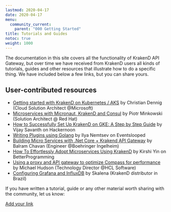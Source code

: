 ```yaml
---
lastmod: 2020-04-17
date: 2020-04-17
menu:
  community_current:
    parent: "000 Getting Started"
title: Tutorials and Guides
notoc: true
weight: 1000
---
```

The documentation in this site covers all the functionality of KrakenD API Gateway, but over time we have received from KrakenD users all kinds of tutorials, guides and other resources that illustrate how to do a specific thing. We have included below a few links, but you can share yours.


## User-contributed resources

- [Getting started with KrakenD on Kubernetes / AKS](https://partlycloudy.blog/2021/02/17/getting-started-with-krakend-on-kubernetes-aks/) by Christian Dennig (Cloud Solution Architect @Microsoft)
- [Microservices with Micronaut, KrakenD and Consul](https://piotrminkowski.com/2021/02/23/microservices-with-micronaut-krakend-and-consul/) by Piotr Minkowski (Solution Architect @ Red Hat)
- [How to Successfully Set Up KrakenD on GKE: A Step by Step Guide](https://hackernoon.com/how-to-successfully-set-up-krakend-on-gke-a-step-by-step-guide-ny22311c) by Vijay Savanth on Hackernoon
- [Writing Plugins using Golang](https://www.eventslooped.com/posts/krakend-writing-plugins/) by Ilya Nemtsev on Eventslooped
- [Building Micro Services with .Net Core + Krakend API Gateway](https://balramchavan.medium.com/building-micro-services-with-net-core-krakend-api-gateway-fad036f10298) by Balram Chavan (Engineer @Boehringer Ingelheim)
- [How To Effortlessly Adopt Microservices Using KrakenD](https://betterprogramming.pub/how-to-effortlessly-adopt-microservices-using-krakend-28c265573877) by Kirshi Yin on BetterProgramming
- [Using a proxy and API gateway to optimize Compass for performance](https://blog.hcltechsw.com/compass/using-a-proxy-and-api-gateway-to-optimize-compass-for-performance/) by Michael Hudson (Technology Director @HCL Software)
- [Configuring Grafana and InfluxDB](https://skalena.github.io/api-methodology/public/cont/krakend-grafana-influxdb/) by Skalena (KrakenD distributor in Brazil)

If you have written a tutorial, guide or any other material worth sharing with the community, let us know:

<a class="btn btn-secondary" href="https://github.com/devopsfaith/krakend-documentation/edit/master/overview/guides.md">
    Add your link
</a>
